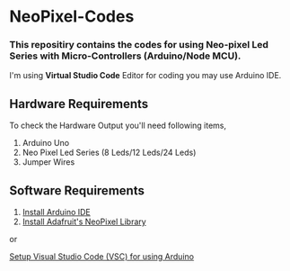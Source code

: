 # NeoPixel-Codes

### This repositiry contains the codes for using **Neo-pixel Led Series** with Micro-Controllers (Arduino/Node MCU).

I'm using **Virtual Studio Code** Editor for coding you may use Arduino IDE.

## Hardware Requirements

To check the Hardware Output you'll need following items,

1. Arduino Uno 
2. Neo Pixel Led Series (8 Leds/12 Leds/24 Leds)
3. Jumper Wires

## Software Requirements

1. [Install Arduino IDE](https://www.arduino.cc/en/guide/windows)
2. [Install Adafruit's NeoPixel Library](https://learn.adafruit.com/adafruit-neopixel-uberguide/arduino-library-installation)

or 

[Setup Visual Studio Code (VSC) for using Arduino](https://marketplace.visualstudio.com/items?itemName=vsciot-vscode.vscode-arduino#:~:text=Open%20VS%20Code%20and%20press,following%20command%2C%20and%20press%20enter.&text=You%20can%20also%20install%20directly,Studio%20Code%2C%20searching%20for%20Arduino%20.)
